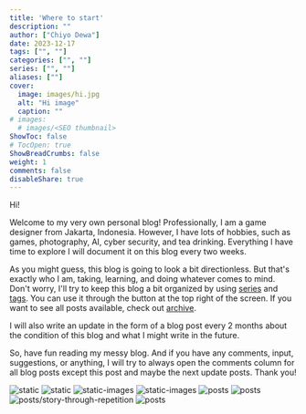 ```yaml
---
title: 'Where to start'
description: ""
author: ["Chiyo Dewa"]
date: 2023-12-17
tags: ["", ""]
categories: ["", ""]
series: ["", ""]
aliases: [""]
cover:
  image: images/hi.jpg
  alt: "Hi image"
  caption: ""
# images:
  # images/<SEO thumbnail>
ShowToc: false
# TocOpen: true
ShowBreadCrumbs: false
weight: 1
comments: false
disableShare: true
---
```

Hi!

Welcome to my very own personal blog! Professionally, I am a game designer from Jakarta, Indonesia. However, I have lots of hobbies, such as games, photography, AI, cyber security, and tea drinking. Everything I have time to explore I will document it on this blog every two weeks.

As you might guess, this blog is going to look a bit directionless. But that's exactly who I am, taking, learning, and doing whatever comes to mind. Don't worry, I'll try to keep this blog a bit organized by using [series](https://chiyodewa74.github.io/blog/series/) and [tags](https://chiyodewa74.github.io/blog/tags/). You can use it through the button at the top right of the screen. If you want to see all posts available, check out [archive](https://chiyodewa74.github.io/blog/archives/).

I will also write an update in the form of a blog post every 2 months about the condition of this blog and what I might write in the future.

So, have fun reading my messy blog. And if you have any comments, input, suggestions, or anything, I will try to always open the comments column for all blog posts except this post and maybe the next update posts. Thank you!

![static](hades-combat.jpg)
![static](/hades-combat.jpg)
![static-images](images/hades-combat.jpg)
![static-images](/images/hades-combat.jpg)
![posts](posts/hades-combat.jpg)
![posts](/posts/hades-combat.jpg)
![posts/story-through-repetition](posts/hades-combat.jpg)
![posts](/posts/hades-combat.jpg)